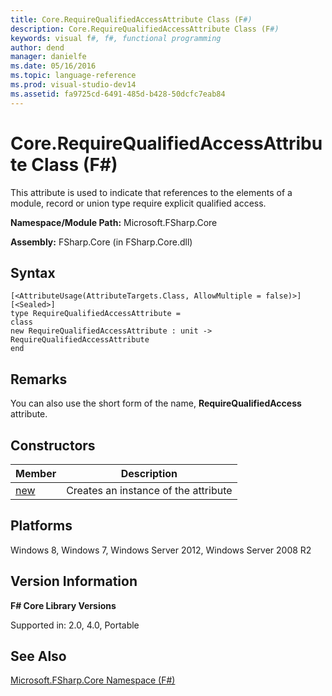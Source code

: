 ```yaml
---
title: Core.RequireQualifiedAccessAttribute Class (F#)
description: Core.RequireQualifiedAccessAttribute Class (F#)
keywords: visual f#, f#, functional programming
author: dend
manager: danielfe
ms.date: 05/16/2016
ms.topic: language-reference
ms.prod: visual-studio-dev14
ms.assetid: fa9725cd-6491-485d-b428-50dcfc7eab84 
---
```


# Core.RequireQualifiedAccessAttribute Class (F#)

This attribute is used to indicate that references to the elements of a module, record or union type require explicit qualified access.

**Namespace/Module Path:** Microsoft.FSharp.Core

**Assembly:** FSharp.Core (in FSharp.Core.dll)


## Syntax

```
[<AttributeUsage(AttributeTargets.Class, AllowMultiple = false)>]
[<Sealed>]
type RequireQualifiedAccessAttribute =
class
new RequireQualifiedAccessAttribute : unit -> RequireQualifiedAccessAttribute
end
```

## Remarks
You can also use the short form of the name, **RequireQualifiedAccess** attribute.


## Constructors


|Member|Description|
|------|-----------|
|[new](http://msdn.microsoft.com/en-us/library/f34a984b-9c25-412c-84d9-3710c5b78d8b)|Creates an instance of the attribute|

## Platforms
Windows 8, Windows 7, Windows Server 2012, Windows Server 2008 R2


## Version Information
**F# Core Library Versions**

Supported in: 2.0, 4.0, Portable




## See Also
[Microsoft.FSharp.Core Namespace &#40;F&#35;&#41;](Microsoft.FSharp.Core-Namespace-%5BFSharp%5D.md)

